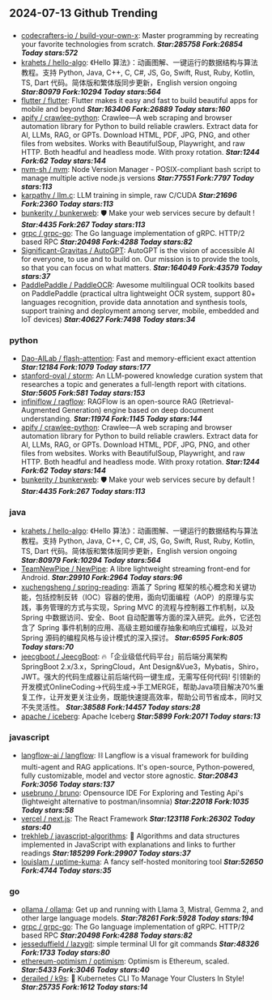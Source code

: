 ## 2024-07-13 Github Trending

### 
* [codecrafters-io / build-your-own-x](https://github.com/codecrafters-io/build-your-own-x): Master programming by recreating your favorite technologies from scratch. ***Star:285758 Fork:26854 Today stars:572***
* [krahets / hello-algo](https://github.com/krahets/hello-algo): 《Hello 算法》：动画图解、一键运行的数据结构与算法教程。支持 Python, Java, C++, C, C#, JS, Go, Swift, Rust, Ruby, Kotlin, TS, Dart 代码。简体版和繁体版同步更新，English version ongoing ***Star:80979 Fork:10294 Today stars:564***
* [flutter / flutter](https://github.com/flutter/flutter): Flutter makes it easy and fast to build beautiful apps for mobile and beyond ***Star:163406 Fork:26889 Today stars:160***
* [apify / crawlee-python](https://github.com/apify/crawlee-python): Crawlee—A web scraping and browser automation library for Python to build reliable crawlers. Extract data for AI, LLMs, RAG, or GPTs. Download HTML, PDF, JPG, PNG, and other files from websites. Works with BeautifulSoup, Playwright, and raw HTTP. Both headful and headless mode. With proxy rotation. ***Star:1244 Fork:62 Today stars:144***
* [nvm-sh / nvm](https://github.com/nvm-sh/nvm): Node Version Manager - POSIX-compliant bash script to manage multiple active node.js versions ***Star:77551 Fork:7797 Today stars:113***
* [karpathy / llm.c](https://github.com/karpathy/llm.c): LLM training in simple, raw C/CUDA ***Star:21696 Fork:2360 Today stars:113***
* [bunkerity / bunkerweb](https://github.com/bunkerity/bunkerweb): 🛡️ Make your web services secure by default ! ***Star:4435 Fork:267 Today stars:113***
* [grpc / grpc-go](https://github.com/grpc/grpc-go): The Go language implementation of gRPC. HTTP/2 based RPC ***Star:20498 Fork:4288 Today stars:82***
* [Significant-Gravitas / AutoGPT](https://github.com/Significant-Gravitas/AutoGPT): AutoGPT is the vision of accessible AI for everyone, to use and to build on. Our mission is to provide the tools, so that you can focus on what matters. ***Star:164049 Fork:43579 Today stars:37***
* [PaddlePaddle / PaddleOCR](https://github.com/PaddlePaddle/PaddleOCR): Awesome multilingual OCR toolkits based on PaddlePaddle (practical ultra lightweight OCR system, support 80+ languages recognition, provide data annotation and synthesis tools, support training and deployment among server, mobile, embedded and IoT devices) ***Star:40627 Fork:7498 Today stars:34***

### python
* [Dao-AILab / flash-attention](https://github.com/Dao-AILab/flash-attention): Fast and memory-efficient exact attention ***Star:12184 Fork:1079 Today stars:177***
* [stanford-oval / storm](https://github.com/stanford-oval/storm): An LLM-powered knowledge curation system that researches a topic and generates a full-length report with citations. ***Star:5605 Fork:581 Today stars:153***
* [infiniflow / ragflow](https://github.com/infiniflow/ragflow): RAGFlow is an open-source RAG (Retrieval-Augmented Generation) engine based on deep document understanding. ***Star:11974 Fork:1145 Today stars:144***
* [apify / crawlee-python](https://github.com/apify/crawlee-python): Crawlee—A web scraping and browser automation library for Python to build reliable crawlers. Extract data for AI, LLMs, RAG, or GPTs. Download HTML, PDF, JPG, PNG, and other files from websites. Works with BeautifulSoup, Playwright, and raw HTTP. Both headful and headless mode. With proxy rotation. ***Star:1244 Fork:62 Today stars:144***
* [bunkerity / bunkerweb](https://github.com/bunkerity/bunkerweb): 🛡️ Make your web services secure by default ! ***Star:4435 Fork:267 Today stars:113***

### java
* [krahets / hello-algo](https://github.com/krahets/hello-algo): 《Hello 算法》：动画图解、一键运行的数据结构与算法教程。支持 Python, Java, C++, C, C#, JS, Go, Swift, Rust, Ruby, Kotlin, TS, Dart 代码。简体版和繁体版同步更新，English version ongoing ***Star:80979 Fork:10294 Today stars:564***
* [TeamNewPipe / NewPipe](https://github.com/TeamNewPipe/NewPipe): A libre lightweight streaming front-end for Android. ***Star:29910 Fork:2964 Today stars:96***
* [xuchengsheng / spring-reading](https://github.com/xuchengsheng/spring-reading): 涵盖了 Spring 框架的核心概念和关键功能，包括控制反转（IOC）容器的使用，面向切面编程（AOP）的原理与实践，事务管理的方式与实现，Spring MVC 的流程与控制器工作机制，以及 Spring 中数据访问、安全、Boot 自动配置等方面的深入研究。此外，它还包含了 Spring 事件机制的应用、高级主题如缓存抽象和响应式编程，以及对 Spring 源码的编程风格与设计模式的深入探讨。 ***Star:6595 Fork:805 Today stars:70***
* [jeecgboot / JeecgBoot](https://github.com/jeecgboot/JeecgBoot): 🔥「企业级低代码平台」前后端分离架构SpringBoot 2.x/3.x，SpringCloud，Ant Design&Vue3，Mybatis，Shiro，JWT。强大的代码生成器让前后端代码一键生成，无需写任何代码! 引领新的开发模式OnlineCoding->代码生成->手工MERGE，帮助Java项目解决70%重复工作，让开发更关注业务，既能快速提高效率，帮助公司节省成本，同时又不失灵活性。 ***Star:38588 Fork:14457 Today stars:28***
* [apache / iceberg](https://github.com/apache/iceberg): Apache Iceberg ***Star:5899 Fork:2071 Today stars:13***

### javascript
* [langflow-ai / langflow](https://github.com/langflow-ai/langflow): ⛓️ Langflow is a visual framework for building multi-agent and RAG applications. It's open-source, Python-powered, fully customizable, model and vector store agnostic. ***Star:20843 Fork:3056 Today stars:137***
* [usebruno / bruno](https://github.com/usebruno/bruno): Opensource IDE For Exploring and Testing Api's (lightweight alternative to postman/insomnia) ***Star:22018 Fork:1035 Today stars:58***
* [vercel / next.js](https://github.com/vercel/next.js): The React Framework ***Star:123118 Fork:26302 Today stars:40***
* [trekhleb / javascript-algorithms](https://github.com/trekhleb/javascript-algorithms): 📝 Algorithms and data structures implemented in JavaScript with explanations and links to further readings ***Star:185299 Fork:29907 Today stars:37***
* [louislam / uptime-kuma](https://github.com/louislam/uptime-kuma): A fancy self-hosted monitoring tool ***Star:52650 Fork:4744 Today stars:35***

### go
* [ollama / ollama](https://github.com/ollama/ollama): Get up and running with Llama 3, Mistral, Gemma 2, and other large language models. ***Star:78261 Fork:5928 Today stars:194***
* [grpc / grpc-go](https://github.com/grpc/grpc-go): The Go language implementation of gRPC. HTTP/2 based RPC ***Star:20498 Fork:4288 Today stars:82***
* [jesseduffield / lazygit](https://github.com/jesseduffield/lazygit): simple terminal UI for git commands ***Star:48326 Fork:1733 Today stars:80***
* [ethereum-optimism / optimism](https://github.com/ethereum-optimism/optimism): Optimism is Ethereum, scaled. ***Star:5433 Fork:3046 Today stars:40***
* [derailed / k9s](https://github.com/derailed/k9s): 🐶 Kubernetes CLI To Manage Your Clusters In Style! ***Star:25735 Fork:1612 Today stars:14***
